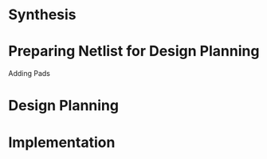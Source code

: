 # Synthesis

# Preparing Netlist for Design Planning
Adding Pads

# Design Planning

# Implementation
